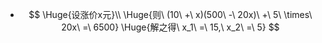 -
  $$
  \Huge{设涨价x元}\\
  \Huge{则\ (10\ +\ x)(500\ -\ 20x)\ +\ 5\ \times\ 20x\ =\ 6500}
  \Huge{解之得\ x_1\ =\ 15,\ x_2\ =\ 5}
  $$